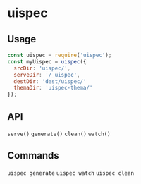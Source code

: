 # uispec

## Usage

```javascript
const uispec = require('uispec');
const myUispec = uispec({
  srcDir: 'uispec/',
  serveDir: '/_uispec',
  destDir: 'dest/uispec/'
  themaDir: 'uispec-thema/'
});

```

## API

`serve()`
`generate()`
`clean()`
`watch()`


## Commands

`uispec generate`
`uispec watch`
`uispec clean`
